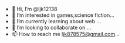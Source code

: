 - 👋 Hi, I’m @ljk12138
- 👀 I’m interested in games,science fiction...
- 🌱 I’m currently learning about web ...
- 💞️ I’m looking to collaborate on ...
- 📫 How to reach me ljk878575@gmail.com...

<!---
ljk12138/ljk12138 is a ✨ special ✨ repository because its `README.md` (this file) appears on your GitHub profile.
You can click the Preview link to take a look at your changes.
--->
